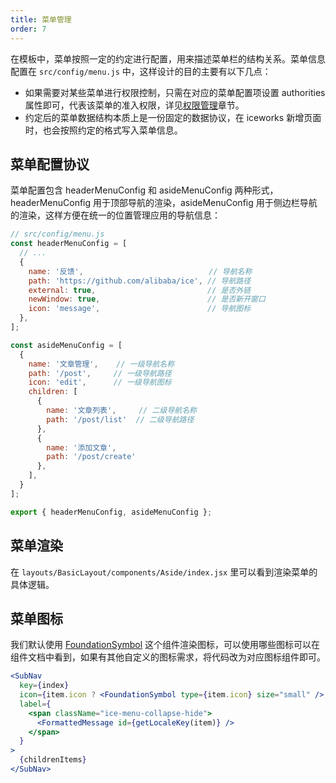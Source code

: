 ```yaml
---
title: 菜单管理
order: 7
---
```


在模板中，菜单按照一定的约定进行配置，用来描述菜单栏的结构关系。菜单信息配置在 `src/config/menu.js` 中，这样设计的目的主要有以下几点：

- 如果需要对某些菜单进行权限控制，只需在对应的菜单配置项设置 authorities 属性即可，代表该菜单的准入权限，详见[权限管理](/docs/guide-0.x/dev/authority.md)章节。
- 约定后的菜单数据结构本质上是一份固定的数据协议，在 iceworks 新增页面时，也会按照约定的格式写入菜单信息。

## 菜单配置协议

菜单配置包含 headerMenuConfig 和 asideMenuConfig 两种形式，headerMenuConfig 用于顶部导航的渲染，asideMenuConfig 用于侧边栏导航的渲染，这样方便在统一的位置管理应用的导航信息：

```js
// src/config/menu.js
const headerMenuConfig = [
  // ...
  {
    name: '反馈',                            // 导航名称
    path: 'https://github.com/alibaba/ice', // 导航路径
    external: true,                         // 是否外链
    newWindow: true,                        // 是否新开窗口
    icon: 'message',                        // 导航图标
  },
];

const asideMenuConfig = [
  {
    name: '文章管理',    // 一级导航名称
    path: '/post',     // 一级导航路径
    icon: 'edit',      // 一级导航图标
    children: [
      {
        name: '文章列表',     // 二级导航名称
        path: '/post/list'  // 二级导航路径
      },
      {
        name: '添加文章',
        path: '/post/create'
      },
    ],
  }
];

export { headerMenuConfig, asideMenuConfig };
```

## 菜单渲染

在 `layouts/BasicLayout/components/Aside/index.jsx` 里可以看到渲染菜单的具体逻辑。

## 菜单图标

我们默认使用 [FoundationSymbol](/component/foundationsymbol) 这个组件渲染图标，可以使用哪些图标可以在组件文档中看到，如果有其他自定义的图标需求，将代码改为对应图标组件即可。

```jsx
<SubNav
  key={index}
  icon={item.icon ? <FoundationSymbol type={item.icon} size="small" /> : null}
  label={
    <span className="ice-menu-collapse-hide">
      <FormattedMessage id={getLocaleKey(item)} />
    </span>
  }
>
  {childrenItems}
</SubNav>
```
